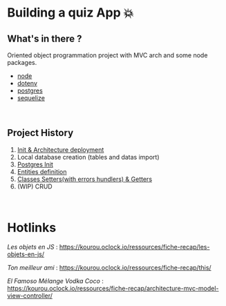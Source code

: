 # Building a quiz App :boom:

## What's in there ?
Oriented object programmation project with MVC arch and some node packages.
- [node](https://nodejs.org/fr)
- [dotenv](https://www.npmjs.com/package/dotenv)
- [postgres](https://www.npmjs.com/package/pg)
- [sequelize](https://www.npmjs.com/package/sequelize)
<br/>
 
## Project History
1. [Init & Architecture deployment](https://github.com/O-clock-Cheesecake/oQuiz-mMormin/commit/db948a63ad50190e960bf13e40bf20ecde342a48)
2. Local database creation (tables and datas import)
3. [Postgres Init](https://github.com/O-clock-Cheesecake/oQuiz-mMormin/commit/edbd72d5e6ce30b84b7c79166a448e25e6118165)
4. [Entities definition](https://github.com/O-clock-Cheesecake/oQuiz-mMormin/commit/05c5cb67f2793827379f7a3445652bc5b95b9bf8)
5. [Classes Setters(with errors hundlers) & Getters](https://github.com/O-clock-Cheesecake/oQuiz-mMormin/commit/42507d254f48e507eccea343e058e6ac1124002f)
6. (WIP) CRUD
<br/>

# Hotlinks
*Les objets en JS* : https://kourou.oclock.io/ressources/fiche-recap/les-objets-en-js/

*Ton meilleur ami* :
https://kourou.oclock.io/ressources/fiche-recap/this/

*El Famoso Mélange Vodka Coco* :
https://kourou.oclock.io/ressources/fiche-recap/architecture-mvc-model-view-controller/

